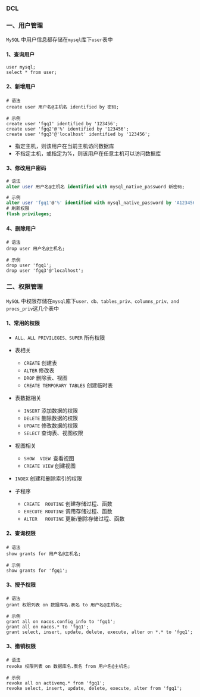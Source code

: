 ### DCL 
### 一、用户管理
`MySQL` 中用户信息都存储在`mysql`库下`user`表中 
#### 1、查询用户
```
user mysql;
select * from user;
```

#### 2、新增用户
```
# 语法
create user 用户名@主机名 identified by 密码;

# 示例
create user 'fgq1' identified by '123456';
create user 'fgq2'@'%' identified by '123456';
create user 'fgq3'@'localhost' identified by '123456';
```

* 指定主机，则该用户在当前主机访问数据库
* 不指定主机，或指定为%，则该用户在任意主机可以访问数据库


#### 3、修改用户密码
```sql
# 语法
alter user 用户名@主机名 identified with mysql_native_password 新密码;

# 示例
alter user 'fgq1'@'%' identified with mysql_native_password by 'A123456';
# 刷新权限 
flush privileges;   
```


#### 4、删除用户
```
# 语法
drop user 用户名@主机名;

# 示例
drop user 'fgq1';
drop user 'fgq3'@'localhost';   
```


### 二、权限管理 
`MySQL` 中权限存储在`mysql`库下`user、db、tables_priv、columns_priv、and procs_priv`这几个表中
 
#### 1、常用的权限
* `ALL、ALL PRIVILEGES、SUPER` 所有权限
* 表相关
  * `CREATE`  创建表
  * `ALTER`   修改表
  * `DROP`    删除表、视图
  * `CREATE TEMPORARY TABLES`  创建临时表
* 表数据相关
  * `INSERT` 添加数据的权限
  * `DELETE` 删除数据的权限
  * `UPDATE` 修改数据的权限
  * `SELECT` 查询表、视图权限

* 视图相关
  * `SHOW  VIEW `查看视图
  * `CREATE VIEW`  创建视图
* `INDEX` 创建和删除索引的权限

* 子程序
  * `CREATE  ROUTINE`   创建存储过程、函数
  * `EXECUTE ROUTINE`   调用存储过程、函数
  * `ALTER   ROUTINE`   更新/删除存储过程、函数

#### 2、查询权限
```
# 语法
show grants for 用户名@主机名;

# 示例
show grants for 'fgq1';
```

#### 3、授予权限
```
# 语法
grant 权限列表 on 数据库名.表名 to 用户名@主机名;

# 示例
grant all on nacos.config_info to 'fgq1';   
grant all on nacos.* to 'fgq1';             
grant select, insert, update, delete, execute, alter on *.* to 'fgq1';
```



#### 3、撤销权限
```
# 语法
revoke 权限列表 on 数据库名.表名 from 用户名@主机名;

# 示例
revoke all on activemq.* from 'fgq1';
revoke select, insert, update, delete, execute, alter from 'fgq1';
```

 
